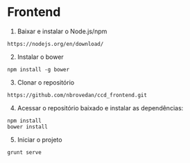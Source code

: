 # Frontend
1. Baixar e instalar o Node.js/npm
```
https://nodejs.org/en/download/
```
2. Instalar o bower
```
npm install -g bower
```
3. Clonar o repositório
```
https://github.com/nbrovedan/ccd_frontend.git
```
4. Acessar o repositório baixado e instalar as dependências:
```
npm install
bower install
```
5. Iniciar o projeto
```
grunt serve
```
